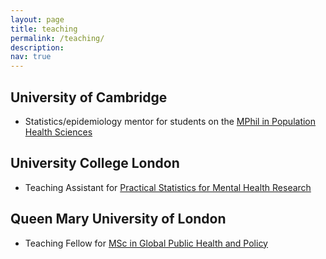 ```yaml
---
layout: page
title: teaching
permalink: /teaching/
description:
nav: true
---
```


## University of Cambridge

-   Statistics/epidemiology mentor for students on the [MPhil in Population Health Sciences](https://www.phs.masters.cam.ac.uk/)

## University College London

-   Teaching Assistant for [Practical Statistics for Mental Health Research](https://www.ucl.ac.uk/module-catalogue/modules/practical-statistics-for-mental-health-research/PSBS0008)

## Queen Mary University of London

-   Teaching Fellow for [MSc in Global Public Health and Policy](https://www.qmul.ac.uk/postgraduate/taught/coursefinder/courses/global-public-health-and-policy-msc/)
